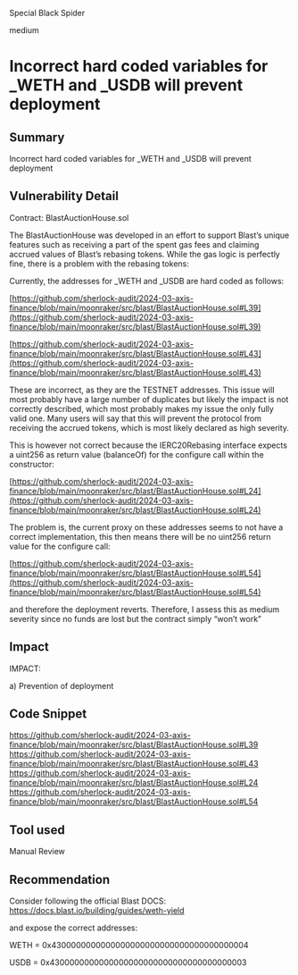 Special Black Spider

medium

# Incorrect hard coded variables for _WETH and _USDB will prevent deployment

## Summary
Incorrect hard coded variables for _WETH and _USDB will prevent deployment

## Vulnerability Detail
Contract: BlastAuctionHouse.sol

The BlastAuctionHouse was developed in an effort to support Blast’s unique features such as receiving a part of the spent gas fees and claiming accrued values of Blast’s rebasing tokens. While the gas logic is perfectly fine, there is a problem with the rebasing tokens:

Currently, the addresses for _WETH and _USDB are hard coded as follows:

[https://github.com/sherlock-audit/2024-03-axis-finance/blob/main/moonraker/src/blast/BlastAuctionHouse.sol#L39](https://github.com/sherlock-audit/2024-03-axis-finance/blob/main/moonraker/src/blast/BlastAuctionHouse.sol#L39)

[https://github.com/sherlock-audit/2024-03-axis-finance/blob/main/moonraker/src/blast/BlastAuctionHouse.sol#L43](https://github.com/sherlock-audit/2024-03-axis-finance/blob/main/moonraker/src/blast/BlastAuctionHouse.sol#L43)

These are incorrect, as they are the TESTNET addresses. This issue will most probably have a large number of duplicates but likely the impact is not correctly described, which most probably makes my issue the only fully valid one. Many users will say that this will prevent the protocol from receiving the accrued tokens, which is most likely declared as high severity.

This is however not correct because the IERC20Rebasing interface expects a uint256 as return value (balanceOf) for the configure call within the constructor: 

[https://github.com/sherlock-audit/2024-03-axis-finance/blob/main/moonraker/src/blast/BlastAuctionHouse.sol#L24](https://github.com/sherlock-audit/2024-03-axis-finance/blob/main/moonraker/src/blast/BlastAuctionHouse.sol#L24)

The problem is, the current proxy on these addresses seems to not have a correct implementation, this then means there will be no uint256 return value for the configure call:


[https://github.com/sherlock-audit/2024-03-axis-finance/blob/main/moonraker/src/blast/BlastAuctionHouse.sol#L54](https://github.com/sherlock-audit/2024-03-axis-finance/blob/main/moonraker/src/blast/BlastAuctionHouse.sol#L54)


and therefore the deployment reverts. Therefore, I assess this as medium severity since no funds are lost but the contract simply “won’t work”

## Impact
IMPACT:

a) Prevention of deployment

## Code Snippet
https://github.com/sherlock-audit/2024-03-axis-finance/blob/main/moonraker/src/blast/BlastAuctionHouse.sol#L39
https://github.com/sherlock-audit/2024-03-axis-finance/blob/main/moonraker/src/blast/BlastAuctionHouse.sol#L43
https://github.com/sherlock-audit/2024-03-axis-finance/blob/main/moonraker/src/blast/BlastAuctionHouse.sol#L24
https://github.com/sherlock-audit/2024-03-axis-finance/blob/main/moonraker/src/blast/BlastAuctionHouse.sol#L54

## Tool used

Manual Review

## Recommendation
Consider following the official Blast DOCS: https://docs.blast.io/building/guides/weth-yield

and expose the correct addresses:

WETH = 0x4300000000000000000000000000000000000004

USDB = 0x4300000000000000000000000000000000000003

